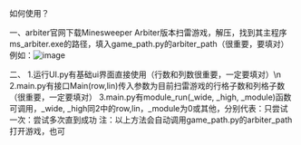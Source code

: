 如何使用？

一、arbiter官网下载Minesweeper Arbiter版本扫雷游戏，解压，找到其主程序ms_arbiter.exe的路径，填入game_path.py的arbiter_path（很重要，要填对）
例如：![image](https://github.com/user-attachments/assets/47fde55c-32a3-4240-bea4-dcc39d9aea6e)

二、
1.运行UI.py有基础ui界面直接使用（行数和列数很重要，一定要填对）\n
2.main.py有接口Main(row,lin)传入参数为目前扫雷游戏的行格子数和列格子数（很重要，一定要填对）
3.main.py有module_run(_wide, _high, _module)函数可调用，_wide, _high同2中的row,lin，_module为0或其他，分别代表：只尝试一次：尝试多次直到成功
注：以上方法会自动调用game_path.py的arbiter_path打开游戏，也可
<!---
sdy-310400/sdy-310400 is a ✨ special ✨ repository because its `README.md` (this file) appears on your GitHub profile.
You can click the Preview link to take a look at your changes.
--->
